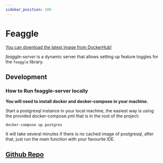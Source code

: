 ```yaml
---
sidebar_position: 100
---
```


# Feaggle

[You can download the latest image from DockerHub!](https://cloud.docker.com/repository/docker/kmruiz/feaggle-server)

*feaggle-server* is a dynamic server that allows setting up
feature toggles for the `feaggle` library.

## Development

### How to Run feaggle-server locally

**You will need to install docker and docker-compose in your machine.**

Start a postgresql instance in your local machine, the easiest way is using the provided
docker-compose.yml that is in the root of the project:

`docker-compose up postgres`

It will take several minutes if there is no cached image of postgresql, after that, just
run the main function with your favourite IDE.

## [Github Repo](https://github.com/feaggle)

